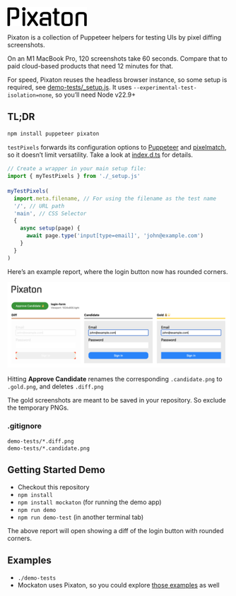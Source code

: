 <img src="pixaton-logo.svg" alt="Pixaton Logo" width="180" style="margin-top: 30px"/>
 
Pixaton is a collection of Puppeteer helpers for testing UIs by pixel diffing screenshots.

On an M1 MacBook Pro, 120 screenshots take 60 seconds.
Compare that to paid cloud-based products that need 12 minutes for that.

For speed, Pixaton reuses the headless browser instance, so some setup
is required, see [demo-tests/_setup.js](demo-tests/_setup.js). It
uses `--experimental-test-isolation=none`, so you’ll need Node v22.9+


## TL;DR

```sh
npm install puppeteer pixaton
```

`testPixels` forwards its configuration options to [Puppeteer](https://pptr.dev/)
and [pixelmatch](https://github.com/mapbox/pixelmatch), so it doesn’t limit versatility.
Take a look at [index.d.ts](index.d.ts) for details.

```js
// Create a wrapper in your main setup file:
import { myTestPixels } from './_setup.js'

myTestPixels(
  import.meta.filename, // For using the filename as the test name
  '/', // URL path
  'main', // CSS Selector
  {
    async setup(page) {
      await page.type('input[type=email]', 'john@example.com')
    }
  }
)
```

Here’s an example report, where the login button now has rounded corners.

<img src="./README-example-diff.png" />

Hitting **Approve Candidate** renames the corresponding
`.candidate.png` to `.gold.png`, and deletes `.diff.png`

The gold screenshots are meant to be saved in your
repository. So exclude the temporary PNGs.
### .gitignore
```shell
demo-tests/*.diff.png
demo-tests/*.candidate.png
```


## Getting Started Demo
- Checkout this repository
- `npm install`
- `npm install mockaton` (for running the demo app)
- `npm run demo`
- `npm run demo-test` (in another terminal tab)

The above report will open showing a diff of the login button with rounded corners.


## Examples
- `./demo-tests`
- Mockaton uses Pixaton, so you could explore [those examples](https://github.com/ericfortis/mockaton/tree/main/ui-tests) as well
